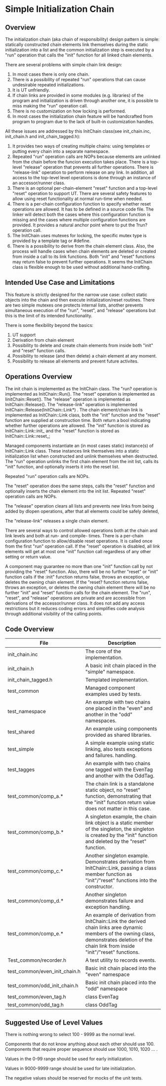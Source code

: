 # Simple Initialization Chain

## Overview

The initialization chain (aka chain of responsibility) design pattern
is simple: statically constructed chain elements link themselves during
the static initialization into a list and the common initialization
step is executed by a "run" operation that calls the "init" function for
all linked chain elements.

There are several problems with simple chain link design:
1. In most cases there is only one chain. 
2. There is a possibility of repeated "run" operations
that can cause undesirable repeated initializations.
3. It is UT unfriendly.
4. If chain links are provided in some modules (e.g. libraries) of
the program and initialization is driven through another one,
it is possible to miss making the "run" operation call.
5. There is no customization on how locking is performed.
6. In most cases the initialization chain feature will be handcrafted
from program to program due to the lack of built-in customization
handles.

All these issues are addressed by this InitChain class(see
init_chain.inc, init_chain.h and init_chain_tagged.h):
1. It provides two ways of creating multiple chains: using templates
or putting every chain into a separate namespace.
2. Repeated "run" operation calls are NOPs because elements are
unlinked from the chain before the funcion execution takes place.
There is a top-level "release" operation that prevents all further
operations. There is "release-link" operation to perform release on
any link. In addition, all access to the top-level level operations
is done through an instance of an accessor/runner class.
3. There is an optional per-chain-element "reset" function and
a top-level "reset" operation to support UT. There are several safety
features to allow using reset functionality at normal run-time when needed.
4. There is a per-chain configuration function to specify whether reset
operations are allowed. It has to be defined in a source code file.
The linker will detect both the cases where this configuration function
is missing and the cases where multiple configuration functions are provided.
It provides a natural anchor point where to put the ?run? operation call.
5. The InitChain uses mutexes for locking, the specific mutex type is provided
by a template tag or #define.
6. There is a possibility to derive from the chain element class. Also,
the process will handle cases when chain elements are deleted or created
from inside a call to its link functions. Both "init" and "reset" functions
may return false to prevent further operations. It seems the InitChain
class is flexible enough to be used without additional hand-crafting.

## Intended Use Case and Limitations

This feature is strictly designed for the narrow use case: collect static
objects into the chain and then execute initialization/reset routines.
There are two simple mutexes one protects internal lists, another prevents
simultaneous execution of the "run", "reset", and "release" operations but
this is the limit of its intended functionality.

There is some flexibility beyond the basics:

1. UT support
2. Derivation from chain element
3. Possibility to delete and create chain elements from inside
both "init" and "reset" function calls.
4. Possibility to release (and then delete) a chain element at any moment.
5. Possibility to release all elements and prevent future activites.

## Operations Overview

The init chain is implemented as the InitChain class. The "run? operation
is implemented as InitChain::Run(). The "reset" operation is implemented as
IinitChain::Reset(). The "release" operation is implemented as
InitChain::Release(). The "release-link" operation is implemented
InitChain::Release(InitChain::Link*)
.
The chain element/chain link is implemented as InitChain::Link class,
both the "init" function and the "reset" function are supplied at
construction time. Both return a bool indicating whether further operations
are allowed. The "init" function is stored as InitChain::Link::init_ and the
"reset" function is stored as InitChain::Link::reset_;

Managed components instantiate an (in most cases static) instance(s) of
InitChain::Link class. These instances link themselves into a static 
initialization list when constructed and unlink themselves when destructed.
The "run" operation unlinks the first chain element from the init list,
calls its "init" function, and optionally inserts it into the reset list.

Repeated "run" operation calls are NOPs.

The "reset" operation does the same steps, calls the "reset" function
and optionally inserts the chain element into the init list. Repeated "reset"
operation calls are NOPs.

The "release" operation clears all lists and prevents new links from being
added by dlopen operations, after that all elements could be safely
deleted,

The "release-link" releases a single chain element.

There are several ways to control allowed operations both at the chain
and link levels and both at run- and compile- times. There is a per-chain
configuration function to allow/disable reset operations. It is called once
from the first "run" operation call. If the "reset" operation is disabled,
all link elements will get at most one "init" function call regardless of
any other setting or return value.

A component may guarantee no more than one "init" function call by not
providing the "reset" function. Also, there will be no further "reset" or
"init" function calls if the :init" function returns false, throws an
exception, or deletes the owning chain element. If the "reset? function
returns false, throws an exception, or deletes the owning chain element
there will be no further "init" and "reset" function calls for the chain
element. The "run", "reset", and "release" operations are private and are
accessible from derivations of the accessor/runner class. It does not add
any access restrictions but it reduces coding errors and simplifies code
analysis through additional visibility of the calling points.

## Code Overview

| File | Description |
|------|-------------|
|init_chain.inc | The core of the implementation.|
|init_chain.h | A basic init chain placed in the "simple" namespace.|
|init_chain_tagged.h | Templated implementation.|
|test_common | Managed component examples used by tests.|
|test_namespace | An example with two chains one placed in the "even" and another in the "odd" namespaces.|
|test_shared | An example using components provided as shared libraries.|
|test_simple | A simple example using static linking, also tests exceptions and failures. handling.|
|test_tagges | An example with two chains one tagged with the EvenTag and another with the OddTag.|
|test_common/comp_a.* | The chain link is a standalone static object, no "reset" function, demonstrating that the "init" function return value does not matter in this case.|
|test_common/comp_b.* | A singleton example, the chain link object is a static member of the singleton, the singleton is created by the  "init" function and deleted by the "reset" function.|
|test_common/comp_c.*| Another singleton example. Demonstrates derivation from InitChain::Link, passing a class member function as "init"/"reset" functions into the constructor.|
|test_common/comp_d.* | Another singleton demonstrates failure and exception handling.|
|test_common/comp_e.* | An example of derivation from InitChain::Link the derived chain links aree dynamic members of the owning class, demonstrates deletion of the chain link from inside "init"/"reset" functions.|
|Test_common/recorder.h | A test utility to records events.|
|test_common/even_init_chain.h | Basic init chain placed into the "even" namespace|
|test_common/odd_init_chain.h | Basic init chain placed into the "odd" namespace|
|test_common/even_tag.h | class EvenTag|
|test_common/odd_tag.h | class OddTag|

## Suggested Use of Level Values
There is nothing wrong to select 100 - 9999
as the normal level.

Components that do not know anything about each other
should use 100. Components that require proper sequence
should use 1000, 1010, 1020 ... .

Values in the 0-99 range should be used for early initialization.

Values in 9000-9999 range should be used for late initialization.

The negative values should be reserved for mocks of the unit tests.
